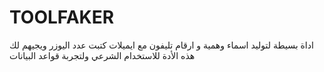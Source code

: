 # TOOLFAKER
اداة بسيطة لتوليد اسماء وهمية و ارقام تليفون مع ايميلات كتبت عدد اليوزر ويجيهم لك هذه الأدة للاستخدام الشرعي ولتجربة قواعد البيانات
